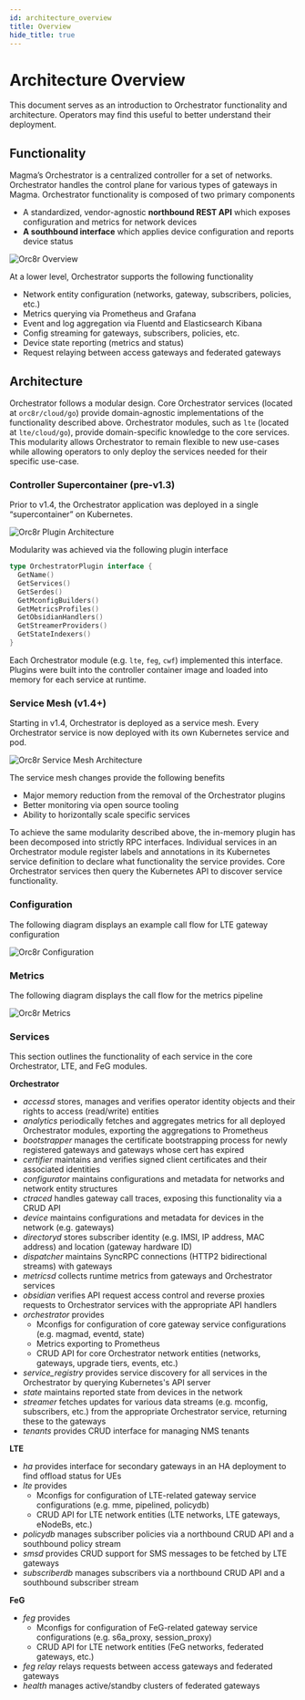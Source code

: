 ```yaml
---
id: architecture_overview
title: Overview
hide_title: true
---
```


# Architecture Overview

This document serves as an introduction to Orchestrator functionality and
architecture. Operators may find this useful to better understand their
deployment.

## Functionality

Magma’s Orchestrator is a centralized controller for a set of networks.
Orchestrator handles the control plane for various types of gateways in Magma.
Orchestrator functionality is composed of two primary components

- A standardized, vendor-agnostic **northbound REST API** which exposes
configuration and metrics for network devices
- **A southbound interface** which applies device configuration and reports
device status

![Orc8r Overview](/assets/orc8r/orc8r_overview.png)

At a lower level, Orchestrator supports the following functionality

- Network entity configuration (networks, gateway, subscribers, policies, etc.)
- Metrics querying via Prometheus and Grafana
- Event and log aggregation via Fluentd and Elasticsearch Kibana
- Config streaming for gateways, subscribers, policies, etc.
- Device state reporting (metrics and status)
- Request relaying between access gateways and federated gateways

## Architecture

Orchestrator follows a modular design. Core Orchestrator services
(located at `orc8r/cloud/go`) provide domain-agnostic implementations of
the functionality described above. Orchestrator modules, such as `lte`
(located at `lte/cloud/go`), provide domain-specific knowledge to the
core services. This modularity allows Orchestrator to remain flexible to new
use-cases while allowing operators to only deploy the services needed for their
specific use-case.

### Controller Supercontainer (pre-v1.3)

Prior to v1.4, the Orchestrator application was deployed in a single
“supercontainer” on Kubernetes.

![Orc8r Plugin Architecture](/assets/orc8r/orc8r_plugin.png)

Modularity was achieved via the following plugin interface

```go
type OrchestratorPlugin interface {
  GetName()
  GetServices()
  GetSerdes()
  GetMconfigBuilders()
  GetMetricsProfiles()
  GetObsidianHandlers()
  GetStreamerProviders()
  GetStateIndexers()
}
```

Each Orchestrator module (e.g. `lte`, `feg`, `cwf`) implemented this interface.
Plugins were built into the controller container image and loaded into memory for
each service at runtime.

### Service Mesh (v1.4+)

Starting in v1.4, Orchestrator is deployed as a service mesh. Every
Orchestrator service is now deployed with its own Kubernetes service and pod.

![Orc8r Service Mesh Architecture](/assets/orc8r/orc8r_service_mesh.png)

The service mesh changes provide the following benefits

- Major memory reduction from the removal of the Orchestrator plugins
- Better monitoring via open source tooling
- Ability to horizontally scale specific services

To achieve the same modularity described above, the in-memory plugin has been
decomposed into strictly RPC interfaces. Individual services in an Orchestrator
module register labels and annotations in its Kubernetes service definition to
declare what functionality the service provides. Core Orchestrator services
then query the Kubernetes API to discover service functionality.

### Configuration

The following diagram displays an example call flow for LTE gateway
configuration

![Orc8r Configuration](/assets/orc8r/orc8r_configuration.png)

### Metrics

The following diagram displays the call flow for the metrics pipeline

![Orc8r Metrics](/assets/orc8r/orc8r_metrics.png)

### Services

This section outlines the functionality of each service in the core
Orchestrator, LTE, and FeG modules.

**Orchestrator**

- *accessd* stores, manages and verifies operator identity objects and their
rights to access (read/write) entities
- *analytics* periodically fetches and aggregates metrics for all deployed
Orchestrator modules, exporting the aggregations to Prometheus
- *bootstrapper* manages the certificate bootstrapping process for newly
registered gateways and gateways whose cert has expired
- *certifier* maintains and verifies signed client certificates and their
associated identities
- *configurator* maintains configurations and metadata for networks and
network entity structures
- *ctraced* handles gateway call traces, exposing this functionality via a
CRUD API
- *device* maintains configurations and metadata for devices in the network
(e.g. gateways)
- *directoryd* stores subscriber identity (e.g. IMSI, IP address,
MAC address) and location (gateway hardware ID)
- *dispatcher* maintains SyncRPC connections (HTTP2 bidirectional streams)
with gateways
- *metricsd* collects runtime metrics from gateways and Orchestrator
services
- *obsidian* verifies API request access control and reverse proxies
requests to Orchestrator services with the appropriate API handlers
- *orchestrator* provides
    - Mconfigs for configuration of core gateway service configurations
     (e.g. magmad, eventd, state)
    - Metrics exporting to Prometheus
    - CRUD API for core Orchestrator network entities (networks, gateways,
    upgrade tiers, events, etc.)
- *service_registry* provides service discovery for all services in the
Orchestrator by querying Kubernetes's API server
- *state* maintains reported state from devices in the network
- *streamer* fetches updates for various data streams (e.g. mconfig,
subscribers, etc.) from the appropriate Orchestrator service, returning these
to the gateways
- *tenants* provides CRUD interface for managing NMS tenants

**LTE**

- *ha* provides interface for secondary gateways in an HA deployment to find
offload status for UEs
- *lte* provides
    - Mconfigs for configuration of LTE-related gateway service configurations
      (e.g. mme, pipelined, policydb)
    - CRUD API for LTE network entities (LTE networks, LTE gateways, eNodeBs, etc.)
- *policydb* manages subscriber policies via a northbound CRUD API and
a southbound policy stream
- *smsd* provides CRUD support for SMS messages to be fetched by LTE gateways
- *subscriberdb* manages subscribers via a northbound CRUD API and
a southbound subscriber stream

**FeG**

- *feg* provides
    - Mconfigs for configuration of FeG-related gateway service configurations
      (e.g. s6a_proxy, session_proxy)
    - CRUD API for LTE network entities (FeG networks, federated gateways, etc.)
- *feg relay* relays requests between access gateways and federated gateways
- *health* manages active/standby clusters of federated gateways
